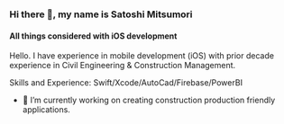 ### Hi there 👋, my name is Satoshi Mitsumori
#### All things considered with iOS development



Hello. I have experience in mobile development (iOS) with prior decade experience in Civil Engineering & Construction Management. 

Skills and Experience: Swift/Xcode/AutoCad/Firebase/PowerBI

- 🔭 I’m currently working on creating construction production friendly applications. 







